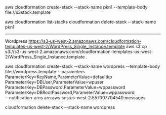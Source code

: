 aws cloudformation create-stack --stack-name pkn1 --template-body file://s3stack.template

aws cloudformation list-stacks
cloudformation delete-stack --stack-name pkn1


--- 
Wordpress
https://s3-us-west-2.amazonaws.com/cloudformation-templates-us-west-2/WordPress_Single_Instance.template
aws s3 cp s3://s3-us-west-2.amazonaws.com/cloudformation-templates-us-west-2/WordPress_Single_Instance.template .


aws cloudformation create-stack --stack-name wordpress --template-body file://wordpress.template --parameters \
    ParameterKey=KeyName,ParameterValue=defaultkp \
    ParameterKey=DBUser,ParameterValue=wpuser \
    ParameterKey=DBPassword,ParameterValue=wppassword \
    ParameterKey=DBRootPassword,ParameterValue=wppassword \
    --notification-arns arn:aws:sns:us-west-2:557007704540:messages
    
cloudformation delete-stack --stack-name wordpress    
    